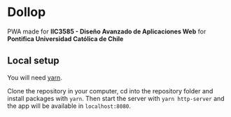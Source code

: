 # Dollop

PWA made for **IIC3585 - Diseño Avanzado de Aplicaciones Web** for **Pontifica Universidad Católica de Chile**

## Local setup

You will need [yarn](https://yarnpkg.com/en/).

Clone the repository in your computer, cd into the repository folder and install packages with `yarn`. Then start the server with `yarn http-server` and the app will be available in `localhost:8080`.